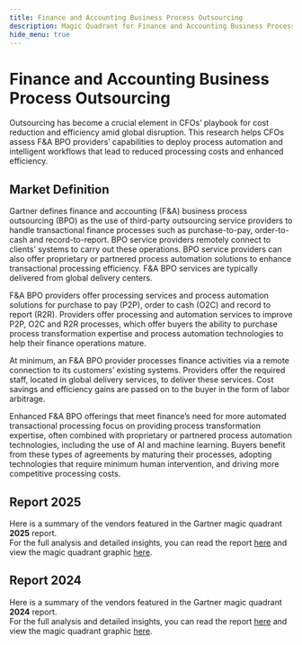 ```yaml
---
title: Finance and Accounting Business Process Outsourcing
description: Magic Quadrant for Finance and Accounting Business Process Outsourcing
hide_menu: true
---
```


# Finance and Accounting Business Process Outsourcing

Outsourcing has become a crucial element in CFOs’ playbook for cost reduction and efficiency amid global disruption. This research helps CFOs assess F&A BPO providers’ capabilities to deploy process automation and intelligent workflows that lead to reduced processing costs and enhanced efficiency.

## Market Definition

Gartner defines finance and accounting (F&A) business process outsourcing (BPO) as the use of third-party outsourcing service providers to handle transactional finance processes such as purchase-to-pay, order-to-cash and record-to-report. BPO service providers remotely connect to clients’ systems to carry out these operations. BPO service providers can also offer proprietary or partnered process automation solutions to enhance transactional processing efficiency. F&A BPO services are typically delivered from global delivery centers.

F&A BPO providers offer processing services and process automation solutions for purchase to pay (P2P), order to cash (O2C) and record to report (R2R). Providers offer processing and automation services to improve P2P, O2C and R2R processes, which offer buyers the ability to purchase process transformation expertise and process automation technologies to help their finance operations mature.

At minimum, an F&A BPO provider processes finance activities via a remote connection to its customers’ existing systems. Providers offer the required staff, located in global delivery services, to deliver these services. Cost savings and efficiency gains are passed on to the buyer in the form of labor arbitrage.

Enhanced F&A BPO offerings that meet finance’s need for more automated transactional processing focus on providing process transformation expertise, often combined with proprietary or partnered process automation technologies, including the use of AI and machine learning. Buyers benefit from these types of agreements by maturing their processes, adopting technologies that require minimum human intervention, and driving more competitive processing costs.

## Report 2025

Here is a summary of the vendors featured in the Gartner magic quadrant **2025** report. <br/>For the full analysis and detailed insights, you can read the report
<a href="/docs/2025/finance-and-accounting-business-process-outsourcing.pdf" target="_blank" rel="noopener noreferrer">here</a>
and view the magic quadrant graphic
<a href="/docs/2025/finance-and-accounting-business-process-outsourcing.png" target="_blank" rel="noopener noreferrer">here</a>.

## Report 2024

Here is a summary of the vendors featured in the Gartner magic quadrant **2024** report. <br/>For the full analysis and detailed insights, you can read the report
<a href="/docs/2024/finance-and-accounting-business-process-outsourcing.pdf" target="_blank" rel="noopener noreferrer">here</a>
and view the magic quadrant graphic
<a href="/docs/2024/finance-and-accounting-business-process-outsourcing.png" target="_blank" rel="noopener noreferrer">here</a>.
